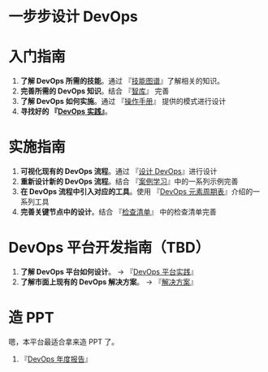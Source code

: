# 一步步设计 DevOps

# 入门指南

1.  **了解 DevOps 所需的技能**。通过 『[技能图谱](/skilltree)』了解相关的知识。
2.  **完善所需的 DevOps 知识**。结合 『[智库](/think-tank)』 完善
3.  **了解 DevOps 如何实施**。通过 『[操作手册](/manual)』 提供的模式进行设计
4.  **寻找好的 『[DevOps 实践](/practise/devops-practise)』**。

# 实施指南

1.  **可视化现有的 DevOps 流程**。通过 『[设计 DevOps](/design)』进行设计
2.  **重新设计新的 DevOps 流程**。结合 『[案例学习](/case-study)』中的一系列示例完善
3.  **在 DevOps 流程中引入对应的工具**。使用 『[DevOps 元素周期表](/)』介绍的一系列工具
4.  **完善关键节点中的设计**。结合 『[检查清单](/checklists)』 中的检查清单完善

# DevOps 平台开发指南（TBD）

1.  **了解 DevOps 平台如何设计**。 -> 『[DevOps 平台实践](/practise/devops-platform)』
2.  **了解市面上现有的 DevOps 解决方案**。 -> 『[解决方案](/solution)』

# 造 PPT

嗯，本平台最适合拿来造 PPT 了。

1.  『[DevOps 年度报告](/report)』
